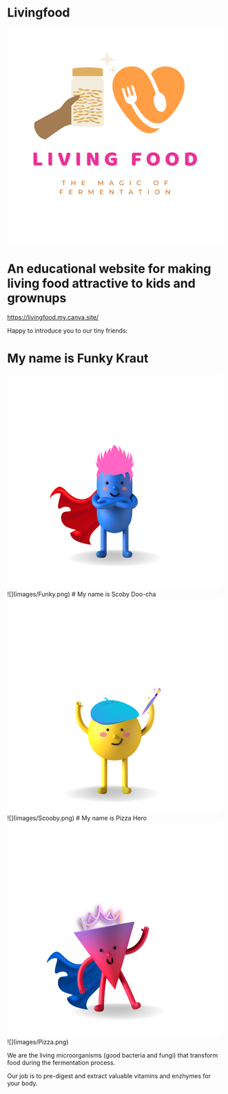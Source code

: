 # Livingfood
![](images/living_food_logo_transparent.png)

# An educational website for making living food attractive to kids and grownups
https://livingfood.my.canva.site/

Happy to introduce you to our tiny friends:
# My name is Funky Kraut
<img src="images/Funky.png" width="500">
![](images/Funky.png)
# My name is Scoby Doo-cha
<img src="images/Scooby.png" width="500">
![](images/Scooby.png)
# My name is Pizza Hero
<img src="images/Pizza.png" width="500">
![](images/Pizza.png)

We are the living microorganisms (good bacteria and fungi) that transform food during the fermentation process.


Our job is to pre-digest and extract valuable vitamins and enzhymes for your body.
